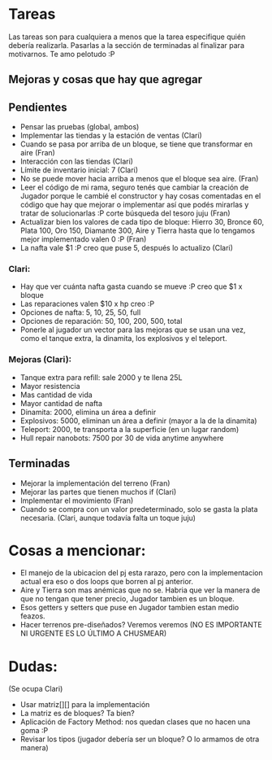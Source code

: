 # Tareas
Las tareas son para cualquiera a menos que la tarea especifique quién debería realizarla.
Pasarlas a la sección de terminadas al finalizar para motivarnos.
Te amo pelotudo :P

## Mejoras y cosas que hay que agregar



## Pendientes

* Pensar las pruebas (global, ambos)
* Implementar las tiendas y la estación de ventas (Clari)
* Cuando se pasa por arriba de un bloque, se tiene que transformar en aire (Fran)
* Interacción con las tiendas (Clari)
* Límite de inventario inicial: 7 (Clari)
* No se puede mover hacia arriba a menos que el bloque sea aire. (Fran)
* Leer el código de mi rama, seguro tenés que cambiar la creación de Jugador porque le cambié el constructor y hay cosas comentadas en el código que hay que mejorar o implementar así que podés mirarlas y tratar de solucionarlas :P corte búsqueda del tesoro juju (Fran)
* Actualizar bien los valores de cada tipo de bloque: Hierro 30, Bronce 60, Plata 100, Oro 150, Diamante 300, Aire y Tierra hasta que lo tengamos mejor implementado valen 0 :P (Fran)
* La nafta vale $1 :P creo que puse 5, después lo actualizo (Clari)

### Clari:
* Hay que ver cuánta nafta gasta cuando se mueve :P creo que $1 x bloque
* Las reparaciones valen $10 x hp creo :P
* Opciones de nafta: 5, 10, 25, 50, full
* Opciones de reparación: 50, 100, 200, 500, total
* Ponerle al jugador un vector para las mejoras que se usan una vez, como el tanque extra, la dinamita, los explosivos y el teleport.

### Mejoras (Clari):
* Tanque extra para refill: sale 2000 y te llena 25L
* Mayor resistencia
* Mas cantidad de vida
* Mayor cantidad de nafta
* Dinamita: 2000, elimina un área a definir
* Explosivos: 5000, eliminan un área a definir (mayor a la de la dinamita)
* Teleport: 2000, te transporta a la superficie (en un lugar random)
* Hull repair nanobots: 7500 por 30 de vida anytime anywhere

## Terminadas
* Mejorar la implementación del terreno (Fran)
* Mejorar las partes que tienen muchos if (Clari)
* Implementar el movimiento (Fran)
* Cuando se compra con un valor predeterminado, solo se gasta la plata necesaria. (Clari, aunque todavía falta un toque juju)

# Cosas a mencionar:
* El manejo de la ubicacion del pj esta rarazo, pero con la implementacion actual era eso o dos loops que borren al pj anterior.
* Aire y Tierra son mas anémicas que no se. Habria que ver la manera de que no tengan que tener precio, Jugador tambien es un bloque.
* Esos getters y setters que puse en Jugador tambien estan medio feazos.
* Hacer terrenos pre-diseñados? Veremos veremos (NO ES IMPORTANTE NI URGENTE ES LO ÚLTIMO A CHUSMEAR)

# Dudas:
(Se ocupa Clari)

* Usar matriz[][] para la implementación
* La matriz es de bloques? Ta bien?
* Aplicación de Factory Method: nos quedan clases que no hacen una goma :P
* Revisar los tipos (jugador debería ser un bloque? O lo armamos de otra manera)
